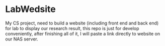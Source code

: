 # LabWedsite
My CS project, need to build a website (including front end and back end) for lab to display our research result, this repo is just for develop conveniently, after finishing all of it, I will paste a link directly to website on our NAS server.
